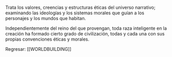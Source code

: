 Trata los valores, creencias y estructuras éticas del universo narrativo; examinando las ideologías y los sistemas morales que guían a los personajes y los mundos que habitan.

Independientemente del reino del que provengan, toda raza inteligente en la creación ha formado cierto grado de civilización, todas y cada una con sus propias convenciones éticas y morales.

Regresar: [[WORLDBUILDING]]